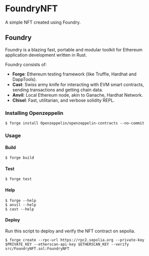 # FoundryNFT

A simple NFT created using Foundry.

## Foundry

Foundry is a blazing fast, portable and modular toolkit for Ethereum application development written in Rust.

Foundry consists of:

-   **Forge**: Ethereum testing framework (like Truffle, Hardhat and DappTools).
-   **Cast**: Swiss army knife for interacting with EVM smart contracts, sending transactions and getting chain data.
-   **Anvil**: Local Ethereum node, akin to Ganache, Hardhat Network.
-   **Chisel**: Fast, utilitarian, and verbose solidity REPL.

### Installing Openzeppelin

```shell
$ forge install Openzeppelin/openzeppelin-contracts --no-commit
```

### Usage

#### Build

```shell
$ forge build
```

#### Test

```shell
$ forge test
```


#### Help

```shell
$ forge --help
$ anvil --help
$ cast --help
```

#### Deploy

Run this script to deploy and verify the NFT contract on sepolia.

```shell
$ forge create --rpc-url https://rpc2.sepolia.org --private-key $PRIVATE_KEY --etherscan-api-key $ETHERSCAN_KEY --verify src/FoundryNFT.sol:FoundryNFT
```